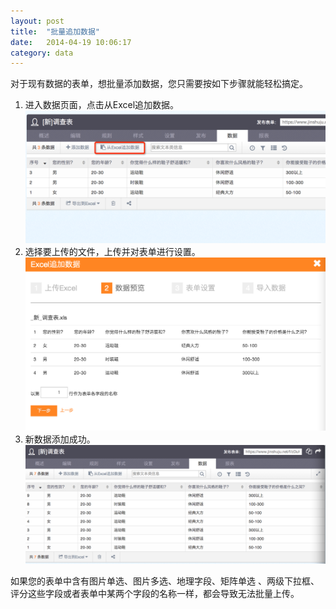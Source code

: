 ```yaml
---
layout: post
title:  "批量追加数据"
date:   2014-04-19 10:06:17
category: data
---
```


对于现有数据的表单，想批量添加数据，您只需要按如下步骤就能轻松搞定。

1. 进入数据页面，点击从Excel追加数据。
![](/images/batch-add-1.png)
2. 选择要上传的文件，上传并对表单进行设置。
![](/images/batch-add-2.png)
3. 新数据添加成功。
![](/images/batch-add-3.png)

如果您的表单中含有图片单选、图片多选、地理字段、矩阵单选 、两级下拉框、评分这些字段或者表单中某两个字段的名称一样，都会导致无法批量上传。


